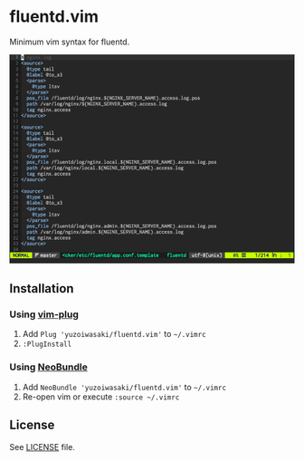 # fluentd.vim

Minimum vim syntax for fluentd.

![Screenshot](https://github.com/yuzoiwasaki/fluentd.vim/blob/master/images/screenshot.png)

## Installation

### Using [vim-plug](https://github.com/junegunn/vim-plug)

1. Add `Plug 'yuzoiwasaki/fluentd.vim'` to `~/.vimrc`
2. `:PlugInstall`

### Using [NeoBundle](https://github.com/Shougo/neobundle.vim)

1. Add `NeoBundle 'yuzoiwasaki/fluentd.vim'` to `~/.vimrc`
2. Re-open vim or execute `:source ~/.vimrc`

## License

See [LICENSE](https://github.com/yuzoiwasaki/fluentd.vim/blob/master/LICENSE) file.